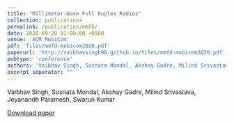 ```yaml
---
title: "Millimeter-Wave Full Duplex Radios"
collection: publications
permalink: /publication/mmFD/
date: 2020-09-20 01:00:00 +0500
venue: 'ACM MobiCom'
pdf: 'files/mmfd-mobicom2020.pdf'
paperurl: 'http://vaibhavsingh96.github.io/files/mmfd-mobicom2020.pdf'
pubtype: 'conference'
authors: 'Vaibhav Singh, Susnata Mondal, Akshay Gadre, Milind Srivastava, Jeyanandh Paramesh, Swarun Kumar'
excerpt_seperator: ""
---
```

Vaibhav Singh, Susnata Mondal, Akshay Gadre, Milind Srivastava, Jeyanandh Paramesh, Swarun Kumar

[Download paper](http://academicpages.github.io/files/paper1.pdf)

